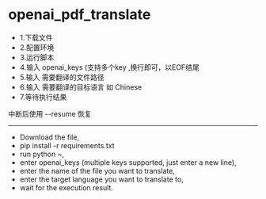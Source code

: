 # openai_pdf_translate
- 1.下载文件
- 2.配置环境
- 3.运行脚本
- 4.输入 openai_keys (支持多个key ,换行即可，以EOF结尾
- 5.输入 需要翻译的文件路径 
- 6.输入 需要翻译的目标语言 如 Chinese
- 7.等待执行结果

中断后使用 --resume 恢复

-------
- Download the file, 
- pip install -r requirements.txt
- run python ~, 
- enter openai_keys (multiple keys supported, just enter a new line), 
- enter the name of the file you want to translate, 
- enter the target language you want to translate to, 
- wait for the execution result.
